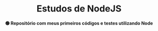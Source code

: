 <h1 align="center">Estudos de NodeJS</h1>
<h4 align="center">🟢 Repositório com meus primeiros códigos e testes utilizando Node</h4>
